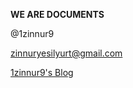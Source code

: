 **WE ARE DOCUMENTS**

@1zinnur9

zinnuryesilyurt@gmail.com

[1zinnur9's Blog](http://1zinnur9.blogspot.com)
